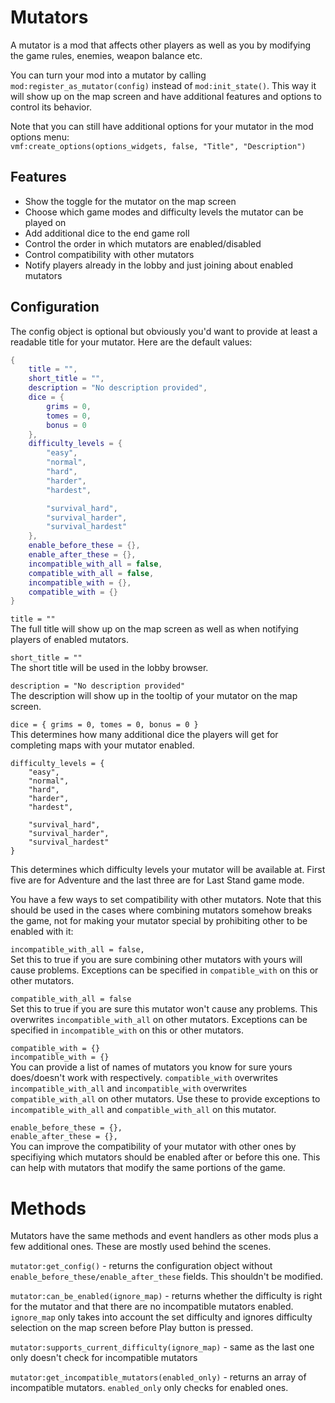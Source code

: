 # Mutators
A mutator is a mod that affects other players as well as you by modifying the game rules, enemies, weapon balance etc.  

You can turn your mod into a mutator by calling `mod:register_as_mutator(config)` instead of `mod:init_state()`. This way it will show up on the map screen and have additional features and options to control its behavior.

Note that you can still have additional options for your mutator in the mod options menu:  
``vmf:create_options(options_widgets, false, "Title", "Description")``

## Features  

* Show the toggle for the mutator on the map screen  
* Choose which game modes and difficulty levels the mutator can be played on  
* Add additional dice to the end game roll  
* Control the order in which mutators are enabled/disabled  
* Control compatibility with other mutators  
* Notify players already in the lobby and just joining about enabled mutators  

## Configuration

The config object is optional but obviously you'd want to provide at least a readable title for your mutator. Here are the default values:

```lua
{
	title = "",
	short_title = "",
	description = "No description provided",
	dice = {
		grims = 0,
		tomes = 0,
		bonus = 0
	},
	difficulty_levels = {
		"easy",
		"normal",
		"hard",
		"harder",
		"hardest",

		"survival_hard",
		"survival_harder",
		"survival_hardest"
	},
	enable_before_these = {},
	enable_after_these = {},
	incompatible_with_all = false,
	compatible_with_all = false,
	incompatible_with = {},
	compatible_with = {}
}
```

``title = ""``  
The full title will show up on the map screen as well as when notifying players of enabled mutators.

``short_title = ""``  
The short title will be used in the lobby browser.

``description = "No description provided"``  
The description will show up in the tooltip of your mutator on the map screen.

``dice = { grims = 0, tomes = 0, bonus = 0 }``  
This determines how many additional dice the players will get for completing maps with your mutator enabled.

```
difficulty_levels = {
	"easy",
	"normal",
	"hard",
	"harder",
	"hardest",

	"survival_hard",
	"survival_harder",
	"survival_hardest"
}
```
This determines which difficulty levels your mutator will be available at. First five are for Adventure and the last three are for Last Stand game mode.


You have a few ways to set compatibility with other mutators. Note that this should be used in the cases where combining mutators somehow breaks the game, not for making your mutator special by prohibiting other to be enabled with it:

``incompatible_with_all = false,``  
Set this to true if you are sure combining other mutators with yours will cause problems. Exceptions can be specified in `compatible_with` on this or other mutators.

``compatible_with_all = false``  
Set this to true if you are sure this mutator won't cause any problems. This overwrites `incompatible_with_all` on other mutators. Exceptions can be specified in `incompatible_with` on this or other mutators.

``compatible_with = {}``  
``incompatible_with = {}``  
You can provide a list of names of mutators you know for sure yours does/doesn't work with respectively. `compatible_with` overwrites `incompatible_with_all` and `incompatible_with` overwrites `compatible_with_all` on other mutators. Use these to provide exceptions to `incompatible_with_all` and `compatible_with_all` on this mutator.

``enable_before_these = {},``  
``enable_after_these = {},``  
You can improve the compatibility of your mutator with other ones by specifiying which mutators should be enabled after or before this one. This can help with mutators that modify the same portions of the game.

# Methods

Mutators have the same methods and event handlers as other mods plus a few additional ones. These are mostly used behind the scenes.  

``mutator:get_config()`` - returns the configuration object without `enable_before_these/enable_after_these` fields. This shouldn't be modified.

``mutator:can_be_enabled(ignore_map)`` - returns whether the difficulty is right for the mutator and that there are no incompatible mutators enabled. `ignore_map` only takes into account the set difficulty and ignores difficulty selection on the map screen before Play button is pressed.

``mutator:supports_current_difficulty(ignore_map)`` - same as the last one only doesn't check for incompatible mutators

``mutator:get_incompatible_mutators(enabled_only)`` - returns an array of incompatible mutators. `enabled_only` only checks for enabled ones.

